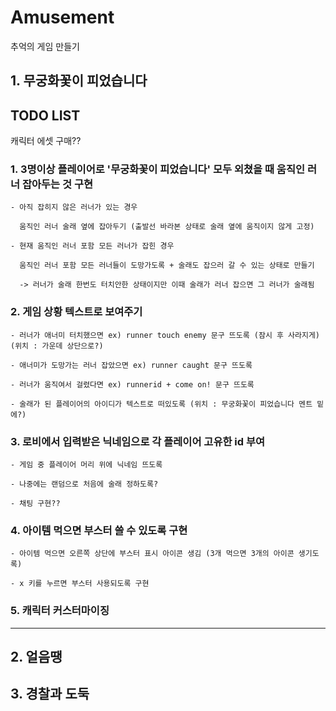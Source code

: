 # Amusement
추억의 게임 만들기

## 1. 무궁화꽃이 피었습니다 

## TODO LIST
 캐릭터 에셋 구매?? 
   ### 1. 3명이상 플레이어로 '무궁화꽃이 피었습니다' 모두 외쳤을 때 움직인 러너 잡아두는 것 구현 
    - 아직 잡히지 않은 러너가 있는 경우 
  
      움직인 러너 술래 옆에 잡아두기 (출발선 바라본 상태로 술래 옆에 움직이지 않게 고정)
    
    - 현재 움직인 러너 포함 모든 러너가 잡힌 경우  
  
      움직인 러너 포함 모든 러너들이 도망가도록 + 술래도 잡으러 갈 수 있는 상태로 만들기 
    
      -> 러너가 술래 한번도 터치안한 상태이지만 이때 술래가 러너 잡으면 그 러너가 술래됨
    
   ### 2. 게임 상황 텍스트로 보여주기
    - 러너가 애너미 터치했으면 ex) runner touch enemy 문구 뜨도록 (잠시 후 사라지게) (위치 : 가운데 상단으로?)
    
    - 애너미가 도망가는 러너 잡았으면 ex) runner caught 문구 뜨도록
    
    - 러너가 움직여서 걸렸다면 ex) runnerid + come on! 문구 뜨도록
    
    - 술래가 된 플레이어의 아이디가 텍스트로 떠있도록 (위치 : 무궁화꽃이 피었습니다 멘트 밑에?)   

  ### 3. 로비에서 입력받은 닉네임으로 각 플레이어 고유한 id 부여
    - 게임 중 플레이어 머리 위에 닉네임 뜨도록
    
    - 나중에는 랜덤으로 처음에 술래 정하도록?
    
    - 채팅 구현??

  ### 4. 아이템 먹으면 부스터 쓸 수 있도록 구현
    - 아이템 먹으면 오른쪽 상단에 부스터 표시 아이콘 생김 (3개 먹으면 3개의 아이콘 생기도록)
    
    - x 키를 누르면 부스터 사용되도록 구현


  ### 5. 캐릭터 커스터마이징  
  
    
------------------ 
 
 
## 2. 얼음땡
## 3. 경찰과 도둑
